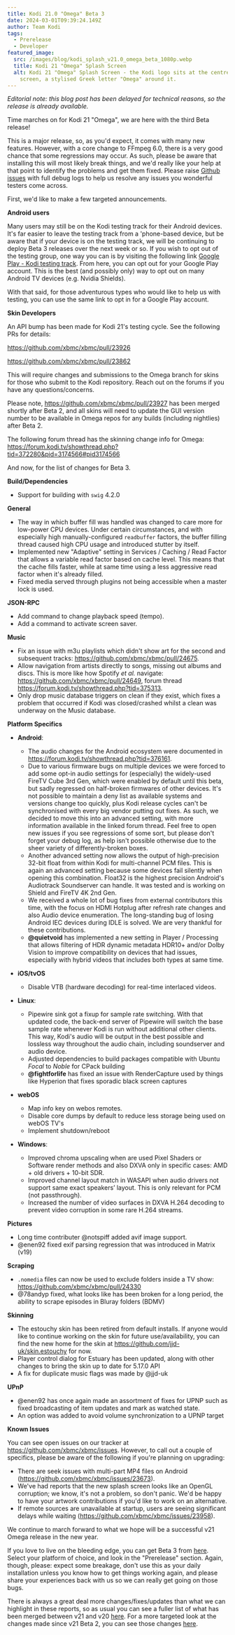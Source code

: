 ```yaml
---
title: Kodi 21.0 "Omega" Beta 3
date: 2024-03-01T09:39:24.149Z
author: Team Kodi
tags:
  - Prerelease
  - Developer
featured_image:
  src: /images/blog/kodi_splash_v21.0_omega_beta_1080p.webp
  title: Kodi 21 "Omega" Splash Screen
  alt: Kodi 21 "Omega" Splash Screen - the Kodi logo sits at the centre of a black
    screen, a stylised Greek letter "Omega" around it.
---
```

*Editorial note: this blog post has been delayed for technical reasons, so the release is already available.*

Time marches on for Kodi 21 "Omega", we are here with the third Beta release!

This is a major release, so, as you'd expect, it comes with many new features. However, with a core change to FFmpeg 6.0, there is a very good chance that some regressions may occur.  As such, please be aware that installing this will most likely break things, and we'd really like your help at that point to identify the problems and get them fixed. Please raise [Github issues](https://github.com/xbmc/xbmc/issues) with full debug logs to help us resolve any issues you wonderful testers come across.

First, we'd like to make a few targeted announcements.

**Android users**

Many users may still be on the Kodi testing track for their Android devices. It's far easier to leave the testing track from a 'phone-based device, but be aware that if your device is on the testing track, we will be continuing to deploy Beta 3 releases over the next week or so. If you wish to opt out of the testing group, one way you can is by visiting the following link [Google Play - Kodi testing track](https://play.google.com/apps/testing/org.xbmc.kodi). From here, you can opt out for your Google Play account. This is the best (and possibly only) way to opt out on many Android TV devices (e.g. Nvidia Shields).

With that said, for those adventurous types who would like to help us with testing, you can use the same link to opt in for a Google Play account.

**Skin Developers**

An API bump has been made for Kodi 21's testing cycle. See the following PRs for details:

https://github.com/xbmc/xbmc/pull/23926

https://github.com/xbmc/xbmc/pull/23862

This will require changes and submissions to the Omega branch for skins for those who submit to the Kodi repository. Reach out on the forums if you have any questions/concerns.

Please note, https://github.com/xbmc/xbmc/pull/23927 has been merged shortly after Beta 2, and all skins will need to update the GUI version number to be available in Omega repos for any builds (including nightlies) after Beta 2.

The following forum thread has the skinning change info for Omega: https://forum.kodi.tv/showthread.php?tid=372280&pid=3174566#pid3174566

And now, for the list of changes for Beta 3.

**Build/Dependencies**

* Support for building with `swig` 4.2.0

**General**

* The way in which buffer fill was handled was changed to care more for low-power CPU devices. Under certain circumstances, and with especially high manually-configured `readbuffer` factors, the buffer filling thread caused high CPU usage and introduced stutter by itself.
* Implemented new "Adaptive" setting in Services / Caching / Read Factor that allows a variable read factor based on cache level. This means that the cache fills faster, while at same time using a less aggressive read factor when it's already filled.
* Fixed media served through plugins not being accessible when a master lock is used.

**JSON-RPC**

* Add command to change playback speed (tempo).
* Add a command to activate screen saver.

**Music**

* Fix an issue with m3u playlists which didn't show art for the second and subsequent tracks: https://github.com/xbmc/xbmc/pull/24675.
* Allow navigation from artists directly to songs, missing out albums and discs.  This is more like how Spotify *et al.* navigate: https://github.com/xbmc/xbmc/pull/24649, forum thread https://forum.kodi.tv/showthread.php?tid=375313.
* Only drop music database triggers on clean if they exist, which fixes a problem that occurred if Kodi was closed/crashed whilst a clean was underway on the Music database.

**Platform Specifics**

* **Android**:

  * The audio changes for the Android ecosystem were documented in https://forum.kodi.tv/showthread.php?tid=376161.
  * Due to various firmware bugs on multiple devices we were forced to add some opt-in audio settings for (especially) the widely-used FireTV Cube 3rd Gen, which were enabled by default until this beta, but sadly regressed on half-broken firmwares of other devices. It's not possible to maintain a deny list as available systems and versions change too quickly, plus Kodi release cycles can't be synchronised with every big vendor putting out fixes. As such, we decided to move this into an advanced setting, with more information available in the linked forum thread. Feel free to open new issues if you see regressions of some sort, but please don't forget your debug log, as help isn't possible otherwise due to the sheer variety of differently-broken boxes.
  * Another advanced setting now allows the output of high-precision 32-bit float from within Kodi for multi-channel PCM files. This is again an advanced setting because some devices fail silently when opening this combination. Float32 is the highest precision Android's Audiotrack Soundserver can handle. It was tested and is working on Shield and FireTV 4K 2nd Gen.
  * We received a whole lot of bug fixes from external contributors this time, with the focus on HDMI Hotplug after refresh rate changes and also Audio device enumeration. The long-standing bug of losing Android IEC devices during IDLE is solved. We are very thankful for these contributions.
  * **@quietvoid** has implemented a new setting in Player / Processing that allows filtering of HDR dynamic metadata HDR10+ and/or Dolby Vision to improve compatibility on devices that had issues, especially with hybrid videos that includes both types at same time.
* **iOS/tvOS**

  * Disable VTB (hardware decoding) for real-time interlaced videos.
* **Linux**:

  * Pipewire sink got a fixup for sample rate switching. With that updated code, the back-end server of Pipewire will switch the base sample rate whenever Kodi is run without additional other clients. This way, Kodi's audio will be output in the best possible and lossless way throughout the audio chain, including soundserver and audio device.
  * Adjusted dependencies to build packages compatible with Ubuntu *Focal* to *Noble* for CPack building
  * **@fightforlife** has fixed an issue with RenderCapture used by things like Hyperion that fixes sporadic black screen captures
* **webOS**

  * Map info key on webos remotes.
  * Disable core dumps by default to reduce less storage being used on webOS TV's
  * Implement shutdown/reboot 
* **Windows**:

  * Improved chroma upscaling when are used Pixel Shaders or Software render methods and also DXVA only in specific cases: AMD + old drivers + 10-bit SDR.
  * Improved channel layout match in WASAPI when audio drivers not support same exact speakers’ layout. This is only relevant for PCM (not passthrough).
  * Increased the number of video surfaces in DXVA H.264 decoding to prevent video corruption in some rare H.264 streams.

**Pictures**

* Long time contributer @notspiff added avif image support.
* @enen92 fixed exif parsing regression that was introduced in Matrix (v19)

**Scraping**

* `.nomedia` files can now be used to exclude folders inside a TV show: https://github.com/xbmc/xbmc/pull/24330
* @78andyp fixed, what looks like has been broken for a long period, the ability to scrape episodes in Bluray folders (BDMV)

**Skinning**

* The estouchy skin has been retired from default installs. If anyone would like to continue working on the skin for future use/availability, you can find the new home for the skin at https://github.com/jjd-uk/skin.estouchy for now.
* Player control dialog for Estuary has been updated, along with other changes to bring the skin up to date for 5.17.0 API
* A fix for duplicate music flags was made by @jjd-uk 

**UPnP**

* @enen92 has once again made an assortment of fixes for UPNP such as fixed broadcasting of item updates and mark as watched state.
* An option was added to avoid volume synchronization to a UPNP target

**Known Issues**

You can see open issues on our tracker at https://github.com/xbmc/xbmc/issues. However, to call out a couple of specifics, please be aware of the following if you're planning on upgrading:

* There are seek issues with multi-part MP4 files on Android (https://github.com/xbmc/xbmc/issues/23673).
* We've had reports that the new splash screen looks like an OpenGL corruption; we know, it's not a problem, so don't panic. We'd be happy to have your artwork contributions if you'd like to work on an alternative. 
* If remote sources are unavailable at startup, users are seeing significant delays while waiting (https://github.com/xbmc/xbmc/issues/23958).

We continue to march forward to what we hope will be a successful v21 Omega release in the new year. 

If you love to live on the bleeding edge, you can get Beta 3 from [here](https://kodi.tv/download). Select your platform of choice, and look in the "Prerelease" section. Again, though, please: expect some breakage, don't use this as your daily installation unless you know how to get things working again, and please share your experiences back with us so we can really get going on those bugs.

There is always a great deal more changes/fixes/updates than what we can highlight in these reports, so as usual you can see a fuller list of what has been merged between v21 and v20 [here](https://github.com/xbmc/xbmc/compare/Nexus...xbmc:21.0b3-Omega). For a more targeted look at the changes made since v21 Beta 2, you can see those changes [here](https://github.com/xbmc/xbmc/compare/21.0b2-Omega...21.0b3-Omega).